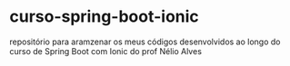 # curso-spring-boot-ionic
 repositório para aramzenar os meus códigos desenvolvidos ao longo do curso de Spring Boot com Ionic do prof Nélio Alves
